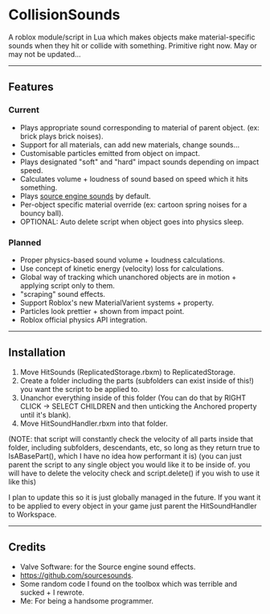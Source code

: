 # CollisionSounds
A roblox module/script in Lua which makes objects make material-specific sounds when they hit or collide with something.
Primitive right now. May or may not be updated...

-----
## Features
### Current
- Plays appropriate sound corresponding to material of parent object. (ex: brick plays brick noises).
- Support for all materials, can add new materials, change sounds...
- Customisable particles emitted from object on impact.
- Plays designated "soft" and "hard" impact sounds depending on impact speed.
- Calculates volume + loudness of sound based on speed which it hits something.
- Plays [source engine sounds](https://github.com/sourcesounds) by default.
- Per-object specific material override (ex: cartoon spring noises for a bouncy ball).
- OPTIONAL: Auto delete script when object goes into physics sleep.

### Planned
- Proper physics-based sound volume + loudness calculations.
- Use concept of kinetic energy (velocity) loss for calculations.
- Global way of tracking which unanchored objects are in motion + applying script only to them.
- "scraping" sound effects.
- Support Roblox's new MaterialVarient systems + property.
- Particles look prettier + shown from impact point.
- Roblox official physics API integration.

-----
## Installation
1. Move HitSounds (ReplicatedStorage.rbxm) to ReplicatedStorage.
2. Create a folder including the parts (subfolders can exist inside of this!) you want the script to be applied to.
3. Unanchor everything inside of this folder (You can do that by RIGHT CLICK -> SELECT CHILDREN and then unticking the Anchored property until it's blank).
4. Move HitSoundHandler.rbxm into that folder.
   
(NOTE: that script will constantly check the velocity of all parts inside that folder, including subfolders, descendants, etc, so long as they return true to IsABasePart(), which I have no idea how performant it is) 
(you can just parent the script to any single object you would like it to be inside of. you will have to delete the velocity check and script.delete() if you wish to use it like this)

I plan to update this so it is just globally managed in the future.
If you want it to be applied to every object in your game just parent the HitSoundHandler to Workspace.


-----
## Credits
- Valve Software: for the Source engine sound effects.
- https://github.com/sourcesounds.
- Some random code I found on the toolbox which was terrible and sucked + I rewrote.
- Me: For being a handsome programmer.
